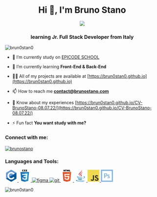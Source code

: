 <h1 align="center">Hi 👋, I'm Bruno Stano</h1>
<p align="center"> <img src="https://svgshare.com/i/mG0.svg"> </p>
<h3 align="center">learning Jr. Full Stack Developer from Italy</h3>

<p align="left"> <img src="https://komarev.com/ghpvc/?username=brun0stan0&label=Profile%20views&color=0e75b6&style=flat" alt="brun0stan0" /> </p>

- 🔭 I’m currently study on [EPICODE SCHOOL](http://epicode.com/)

- 🌱 I’m currently learning **Front-End & Back-End**

- 👨‍💻 All of my projects are available at [https://brun0stan0.github.io](https://brun0stan0.github.io)

- 📫 How to reach me **contact@brunostano.com**

- 📄 Know about my experiences [https://brun0stan0.github.io/CV-BrunoStano-08.07.22/](https://brun0stan0.github.io/CV-BrunoStano-08.07.22/)

- ⚡ Fun fact **You want study with me?**

<h3 align="left">Connect with me:</h3>
<p align="left">
<a href="https://linkedin.com/in/brunostano" target="blank"><img align="center" src="https://raw.githubusercontent.com/rahuldkjain/github-profile-readme-generator/master/src/images/icons/Social/linked-in-alt.svg" alt="brunostano" height="30" width="40" /></a>
</p>

<h3 align="left">Languages and Tools:</h3>
<p align="left"> <a href="https://www.cprogramming.com/" target="_blank" rel="noreferrer"> <img src="https://raw.githubusercontent.com/devicons/devicon/master/icons/c/c-original.svg" alt="c" width="40" height="40"/> </a> <a href="https://www.w3schools.com/css/" target="_blank" rel="noreferrer"> <img src="https://raw.githubusercontent.com/devicons/devicon/master/icons/css3/css3-original-wordmark.svg" alt="css3" width="40" height="40"/> </a> <a href="https://www.figma.com/" target="_blank" rel="noreferrer"> <img src="https://www.vectorlogo.zone/logos/figma/figma-icon.svg" alt="figma" width="40" height="40"/> </a> <a href="https://git-scm.com/" target="_blank" rel="noreferrer"> <img src="https://www.vectorlogo.zone/logos/git-scm/git-scm-icon.svg" alt="git" width="40" height="40"/> </a> <a href="https://www.w3.org/html/" target="_blank" rel="noreferrer"> <img src="https://raw.githubusercontent.com/devicons/devicon/master/icons/html5/html5-original-wordmark.svg" alt="html5" width="40" height="40"/> </a> <a href="https://www.java.com" target="_blank" rel="noreferrer"> <img src="https://raw.githubusercontent.com/devicons/devicon/master/icons/java/java-original.svg" alt="java" width="40" height="40"/> </a> <a href="https://developer.mozilla.org/en-US/docs/Web/JavaScript" target="_blank" rel="noreferrer"> <img src="https://raw.githubusercontent.com/devicons/devicon/master/icons/javascript/javascript-original.svg" alt="javascript" width="40" height="40"/> </a> <a href="https://www.photoshop.com/en" target="_blank" rel="noreferrer"> <img src="https://raw.githubusercontent.com/devicons/devicon/master/icons/photoshop/photoshop-line.svg" alt="photoshop" width="40" height="40"/> </a> </p>

<p><img align="left" src="https://github-readme-stats.vercel.app/api/top-langs?username=brun0stan0&show_icons=true&locale=en&layout=compact" alt="brun0stan0" /></p>

